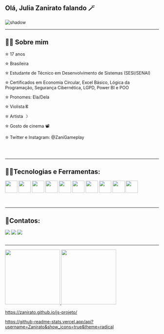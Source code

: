 ## Olá, Julia Zanirato falando 🪄
![shadow](https://github.com/user-attachments/assets/07a1832f-a833-4485-b751-c069db3a2734)

<hr>

## 🙋‍♀️ Sobre mim 

  ✮ 17 anos 

  
  ✮ Brasileira

  
  ✮ Estudante de Técnico em Desenvolvimento de Sistemas (SESI/SENAI)


 ✮ Certificados em Economia Circular, Excel Básico, Lógica da Programação, Segurança Cibernética, LGPD, Power BI e POO
 
  
  ✮ Pronomes: Ela/Dela

  
  ✮ Violista 𝄡

  
  ✮ Artista ☽


  ✮ Gosto de cinema 📽️

  
  ✮ Twitter e Instagram: @ZaniGameplay

<br>
<br>

<hr>

## 👩‍💻Tecnologias e Ferramentas:


<img src="https://cdn.jsdelivr.net/gh/devicons/devicon@latest/icons/cplusplus/cplusplus-original.svg" width="40" height="40"/> <img src="https://cdn.jsdelivr.net/gh/devicons/devicon@latest/icons/html5/html5-original.svg" width="40" height="40"/>  <img src="https://cdn.jsdelivr.net/gh/devicons/devicon@latest/icons/css3/css3-original.svg" width="40" height="40"/> <img src="https://cdn.jsdelivr.net/gh/devicons/devicon@latest/icons/javascript/javascript-original.svg" width="40" height="40"/> <img src="https://cdn.jsdelivr.net/gh/devicons/devicon@latest/icons/php/php-original.svg" width="40" height="40"/> <img src="https://cdn.jsdelivr.net/gh/devicons/devicon@latest/icons/azuresqldatabase/azuresqldatabase-original.svg" width="40" height="40"/> <img src="https://cdn.jsdelivr.net/gh/devicons/devicon@latest/icons/gimp/gimp-original.svg" width="40" height="40"/> <img src="https://cdn.jsdelivr.net/gh/devicons/devicon@latest/icons/mysql/mysql-original.svg" width="40" height="40"/> <img src="https://cdn.jsdelivr.net/gh/devicons/devicon@latest/icons/bootstrap/bootstrap-original.svg" width="40" height="40"/> <img src="https://cdn.jsdelivr.net/gh/devicons/devicon@latest/icons/git/git-original.svg" width="40" height="40"/>


<br>
<hr>
          
## 📱Contatos:
<div>
<a href="https://www.instagram.com/julia_z4ni/" target="_blank"><img loading="lazy" src="https://img.shields.io/badge/-Instagram-%23E4405F?style=for-the-badge&logo=instagram&logoColor=white" target="_blank"></a>
<a href = "mailto:juliazairatoo@gmail.com"><img loading="lazy" src="https://img.shields.io/badge/Gmail-D14836?style=for-the-badge&logo=gmail&logoColor=white" target="_blank"></a>
<a href="www.linkedin.com/in/julia-zanirato-1167b2355" target="_blank"><img loading="lazy" src="https://img.shields.io/badge/-LinkedIn-%230077B5?style=for-the-badge&logo=linkedin&logoColor=white" target="_blank"></a>   
</div>

<br>
<hr>

<div>
<a href="https://github.com/Zanirato">
<img loading="lazy" height="180em" src="https://github-readme-stats.vercel.app/api/top-langs/?username=seu-usuário-aqui&layout=compact&langs_count=7&theme=dracula"/>
<img loading="lazy" height="180em" src="https://github-readme-stats.vercel.app/api?username=seu-usuário-aqui&show_icons=true&theme=dracula&include_all_commits=true&count_private=true"/>
</div>


  https://zanirato.github.io/js-projeto/

  

  https://github-readme-stats.vercel.app/api?username=Zanirato&show_icons=true&theme=radical

